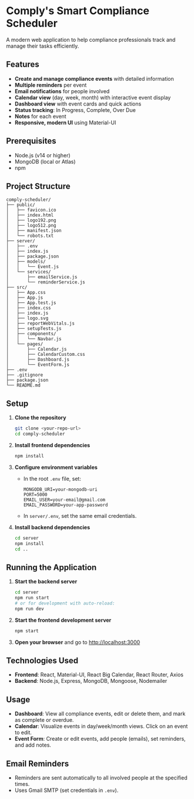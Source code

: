 # Comply's Smart Compliance Scheduler

A modern web application to help compliance professionals track and manage their tasks efficiently.

## Features

- **Create and manage compliance events** with detailed information
- **Multiple reminders** per event
- **Email notifications** for people involved
- **Calendar view** (day, week, month) with interactive event display
- **Dashboard view** with event cards and quick actions
- **Status tracking**: In Progress, Complete, Over Due
- **Notes** for each event
- **Responsive, modern UI** using Material-UI

## Prerequisites

- Node.js (v14 or higher)
- MongoDB (local or Atlas)
- npm

## Project Structure

```
comply-scheduler/
├── public/
│   ├── favicon.ico
│   ├── index.html
│   ├── logo192.png
│   ├── logo512.png
│   ├── manifest.json
│   └── robots.txt
├── server/
│   ├── .env
│   ├── index.js
│   ├── package.json
│   ├── models/
│   │   └── Event.js
│   └── services/
│       ├── emailService.js
│       └── reminderService.js
├── src/
│   ├── App.css
│   ├── App.js
│   ├── App.test.js
│   ├── index.css
│   ├── index.js
│   ├── logo.svg
│   ├── reportWebVitals.js
│   ├── setupTests.js
│   ├── components/
│   │   └── Navbar.js
│   └── pages/
│       ├── Calendar.js
│       ├── CalendarCustom.css
│       ├── Dashboard.js
│       └── EventForm.js
├── .env
├── .gitignore
├── package.json
└── README.md
```

## Setup

1. **Clone the repository**
   ```sh
   git clone <your-repo-url>
   cd comply-scheduler
   ```

2. **Install frontend dependencies**
   ```sh
   npm install
   ```

3. **Configure environment variables**

   - In the root `.env` file, set:
     ```
     MONGODB_URI=your-mongodb-uri
     PORT=5000
     EMAIL_USER=your-email@gmail.com
     EMAIL_PASSWORD=your-app-password
     ```
   - In `server/.env`, set the same email credentials.

4. **Install backend dependencies**
   ```sh
   cd server
   npm install
   cd ..
   ```

## Running the Application

1. **Start the backend server**
   ```sh
   cd server
   npm run start
   # or for development with auto-reload:
   npm run dev
   ```

2. **Start the frontend development server**
   ```sh
   npm start
   ```

3. **Open your browser** and go to [http://localhost:3000](http://localhost:3000)

## Technologies Used

- **Frontend**: React, Material-UI, React Big Calendar, React Router, Axios
- **Backend**: Node.js, Express, MongoDB, Mongoose, Nodemailer

## Usage

- **Dashboard**: View all compliance events, edit or delete them, and mark as complete or overdue.
- **Calendar**: Visualize events in day/week/month views. Click on an event to edit.
- **Event Form**: Create or edit events, add people (emails), set reminders, and add notes.

## Email Reminders

- Reminders are sent automatically to all involved people at the specified times.
- Uses Gmail SMTP (set credentials in `.env`).


